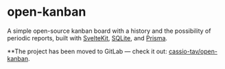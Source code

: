 # open-kanban

A simple open-source kanban board with a history and the possibility of periodic reports, built with [SvelteKit](https://kit.svelte.dev/), [SQLite](https://www.sqlite.org/), and [Prisma](https://www.prisma.io/).

**The project has been moved to GitLab — check it out: [cassio-tav/open-kanban](https://gitlab.com/cassio-tav/open-kanban).

